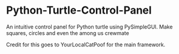 # Python-Turtle-Control-Panel
An intuitive control panel for Python turtle using PySimpleGUI. Make squares, circles and even the among us crewmate


Credit for this goes to YourLocalCatPoof for the main framework.
